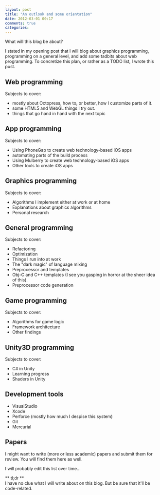 ```yaml
---
layout: post
title: "An outlook and some orientation"
date: 2012-03-01 00:17
comments: true
categories: 
---
```


What will this blog be about?

I stated in my opening post that I will blog about graphics programming, programming on a general level, and add some tadbits about web programming. To concretize this plan, or rather as a TODO list, I wrote this post.

## Web programming
Subjects to cover:
-  mostly about Octopress, how to, or better, how I customize parts of it.
-  some HTML5 and WebGL things I try out.
-  things that go hand in hand with the next topic

## App programming
Subjects to cover:
-  Using PhoneGap to create web technology-based iOS apps
  -  automating parts of the build process
-  Using Mulberry to create web technology-based iOS apps
-  Other tools to create iOS apps

## Graphics programming
Subjects to cover:
-  Algorithms I implement either at work or at home
-  Explanations about graphics algorithms
-  Personal research

## General programming
Subjects to cover:
-  Refactoring
-  Optimization
-  Things I run into at work
-  The "dark magic" of language mixing
  -  Preprocessor and templates
  -  Obj-C and C++ templates (I see you gasping in horror at the sheer idea of this).
  -  Preprocessor code generation

## Game programming
Subjects to cover:
-  Algorithms for game logic
-  Framework architecture
-  Other findings

## Unity3D programming
Subjects to cover:
-  C# in Unity
-  Learning progress
-  Shaders in Unity

## Development tools
-  VisualStudio
-  Xcode
-  Perforce (mostly how much I despise this system)
-  Git
-  Mercurial

## Papers
I might want to write (more or less academic) papers and submit them for review. You will find them here as well.

I will probably edit this list over time...

** tl;dr **  
I have no clue what I will write about on this blog. But be sure that it'll be code-related.

